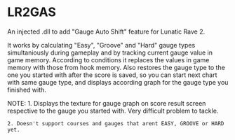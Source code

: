 # LR2GAS
An injected .dll to add "Gauge Auto Shift" feature for Lunatic Rave 2.

It works by calculating "Easy", "Groove" and "Hard" gauge types simultaniously during gameplay and by tracking current gauge value in game memory. According to conditions it replaces the values in game memory with those from hook memory. Also restores the gauge type to the one you started with after the score is saved, so you can start next chart with same gauge type, and displays according graph for the gauge type you finished with.

NOTE: 1. Displays the texture for gauge graph on score result screen respective to the gauge you started with. Very difficult problem to tackle.

	2. Doesn't support courses and gauges that arent EASY, GROOVE or HARD yet.
